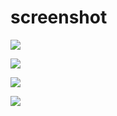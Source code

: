 # screenshot

![](https://raw.githubusercontent.com/UI-Mario/RNmap/master/screenshot/home.jpg)

![](https://raw.githubusercontent.com/UI-Mario/RNmap/master/screenshot/detail.jpg)

![](https://raw.githubusercontent.com/UI-Mario/RNmap/master/screenshot/list.jpg)

![](https://raw.githubusercontent.com/UI-Mario/RNmap/master/screenshot/search.jpg)
